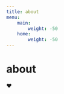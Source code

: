 ```yaml
---
title: about
menu:
    main:
        weight: -50
    home:
        weight: -50
---
```

# about

:heart:
